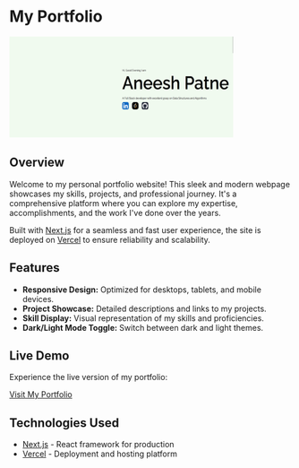 # My Portfolio

<img src="./public/assets/img/preview.png" alt="Portfolio Screenshot" width="400" height="180" />


## Overview

Welcome to my personal portfolio website! This sleek and modern webpage showcases my skills, projects, and professional journey. It's a comprehensive platform where you can explore my expertise, accomplishments, and the work I've done over the years.

Built with [Next.js](https://nextjs.org/) for a seamless and fast user experience, the site is deployed on [Vercel](https://vercel.com/) to ensure reliability and scalability.

## Features

- **Responsive Design:** Optimized for desktops, tablets, and mobile devices.
- **Project Showcase:** Detailed descriptions and links to my projects.
- **Skill Display:** Visual representation of my skills and proficiencies.
- **Dark/Light Mode Toggle:** Switch between dark and light themes.

## Live Demo

Experience the live version of my portfolio:

[Visit My Portfolio](https://aneeshpatne.com)

## Technologies Used

- [Next.js](https://nextjs.org/) - React framework for production
- [Vercel](https://vercel.com/) - Deployment and hosting platform


